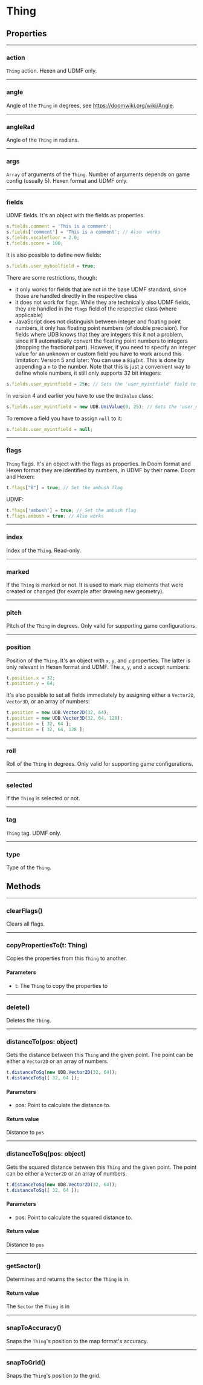 # Thing

## Properties

---
### action
`Thing` action. Hexen and UDMF only.

---
### angle
Angle of the `Thing` in degrees, see https://doomwiki.org/wiki/Angle.

---
### angleRad
Angle of the `Thing` in radians.

---
### args
`Array` of arguments of the `Thing`. Number of arguments depends on game config (usually 5). Hexen format and UDMF only.

---
### fields
UDMF fields. It's an object with the fields as properties.

```js
s.fields.comment = 'This is a comment';
s.fields['comment'] = 'This is a comment'; // Also  works
s.fields.xscalefloor = 2.0;
t.fields.score = 100;
```
It is also possible to define new fields:

```js
s.fields.user_myboolfield = true;
```
There are some restrictions, though:

* it only works for fields that are not in the base UDMF standard, since those are handled directly in the respective class
* it does not work for flags. While they are technically also UDMF fields, they are handled in the `flags` field of the respective class (where applicable)
* JavaScript does not distinguish between integer and floating point numbers, it only has floating point numbers (of double precision). For fields where UDB knows that they are integers this it not a problem, since it'll automatically convert the floating point numbers to integers (dropping the fractional part). However, if you need to specify an integer value for an unknown or custom field you have to work around this limitation:
Version 5 and later:
You can use a `BigInt`. This is done by appending a `n` to the number. Note that this is just a convenient way to define whole numbers, it still only supports 32 bit integers:

```js
s.fields.user_myintfield = 25n; // Sets the 'user_myintfield' field to an integer value of 25
```
In version 4 and earlier you have to use the `UniValue` class:

```js
s.fields.user_myintfield = new UDB.UniValue(0, 25); // Sets the 'user_myintfield' field to an integer value of 25
```
To remove a field you have to assign `null` to it:

```js
s.fields.user_myintfield = null;
```

---
### flags
`Thing` flags. It's an object with the flags as properties. In Doom format and Hexen format they are identified by numbers, in UDMF by their name.
Doom and Hexen:

```js
t.flags["8"] = true; // Set the ambush flag
```
UDMF:

```js
t.flags['ambush'] = true; // Set the ambush flag
t.flags.ambush = true; // Also works
```

---
### index
Index of the `Thing`. Read-only.

---
### marked
If the `Thing` is marked or not. It is used to mark map elements that were created or changed (for example after drawing new geometry).

---
### pitch
Pitch of the `Thing` in degrees. Only valid for supporting game configurations.

---
### position
Position of the `Thing`. It's an object with `x`, `y`, and `z` properties. The latter is only relevant in Hexen format and UDMF.
The `x`, `y`, and `z` accept numbers:

```js
t.position.x = 32;
t.position.y = 64;
```
It's also possible to set all fields immediately by assigning either a `Vector2D`, `Vector3D`, or an array of numbers:

```js
t.position = new UDB.Vector2D(32, 64);
t.position = new UDB.Vector3D(32, 64, 128);
t.position = [ 32, 64 ];
t.position = [ 32, 64, 128 ];
```

---
### roll
Roll of the `Thing` in degrees. Only valid for supporting game configurations.

---
### selected
If the `Thing` is selected or not.

---
### tag
`Thing` tag. UDMF only.

---
### type
Type of the `Thing`.
## Methods

---
### clearFlags()
Clears all flags.

---
### copyPropertiesTo(t: Thing)
Copies the properties from this `Thing` to another.
#### Parameters
* t: The `Thing` to copy the properties to

---
### delete()
Deletes the `Thing`.

---
### distanceTo(pos: object)
Gets the distance between this `Thing` and the given point. The point can be either a `Vector2D` or an array of numbers.

```js
t.distanceToSq(new UDB.Vector2D(32, 64));
t.distanceToSq([ 32, 64 ]);
```
#### Parameters
* pos: Point to calculate the distance to.
#### Return value
Distance to `pos`

---
### distanceToSq(pos: object)
Gets the squared distance between this `Thing` and the given point.
The point can be either a `Vector2D` or an array of numbers.

```js
t.distanceToSq(new UDB.Vector2D(32, 64));
t.distanceToSq([ 32, 64 ]);
```
#### Parameters
* pos: Point to calculate the squared distance to.
#### Return value
Distance to `pos`

---
### getSector()
Determines and returns the `Sector` the `Thing` is in.
#### Return value
The `Sector` the `Thing` is in

---
### snapToAccuracy()
Snaps the `Thing`'s position to the map format's accuracy.

---
### snapToGrid()
Snaps the `Thing`'s position to the grid.
